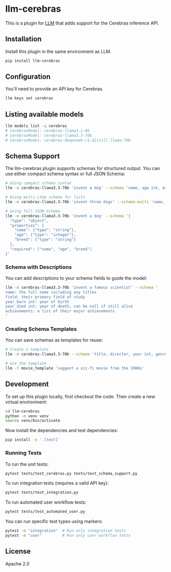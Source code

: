# llm-cerebras

This is a plugin for [LLM](https://llm.datasette.io/) that adds support for the Cerebras inference API.

## Installation

Install this plugin in the same environment as LLM.

```bash
pip install llm-cerebras
```

## Configuration

You'll need to provide an API key for Cerebras.

```bash
llm keys set cerebras
```

## Listing available models

```bash
llm models list -q cerebras
# CerebrasModel: cerebras-llama3.1-8b
# CerebrasModel: cerebras-llama3.3-70b
# CerebrasModel: cerebras-deepseek-r1-distill-llama-70b
```

## Schema Support

The llm-cerebras plugin supports schemas for structured output. You can use either compact schema syntax or full JSON Schema:

```bash
# Using compact schema syntax
llm -m cerebras-llama3.3-70b 'invent a dog' --schema 'name, age int, breed'

# Using multi-item schema for lists
llm -m cerebras-llama3.3-70b 'invent three dogs' --schema-multi 'name, age int, breed'

# Using full JSON Schema 
llm -m cerebras-llama3.3-70b 'invent a dog' --schema '{
  "type": "object",
  "properties": {
    "name": {"type": "string"},
    "age": {"type": "integer"},
    "breed": {"type": "string"}
  },
  "required": ["name", "age", "breed"]
}'
```

### Schema with Descriptions

You can add descriptions to your schema fields to guide the model:

```bash
llm -m cerebras-llama3.3-70b 'invent a famous scientist' --schema '
name: the full name including any titles
field: their primary field of study
year_born int: year of birth
year_died int: year of death, can be null if still alive
achievements: a list of their major achievements
'
```

### Creating Schema Templates

You can save schemas as templates for reuse:

```bash
# Create a template
llm -m cerebras-llama3.3-70b --schema 'title, director, year int, genre' --save movie_template

# Use the template
llm -t movie_template 'suggest a sci-fi movie from the 1980s'
```

## Development

To set up this plugin locally, first checkout the code. Then create a new virtual environment:

```bash
cd llm-cerebras
python -m venv venv
source venv/bin/activate
```

Now install the dependencies and test dependencies:

```bash
pip install -e '.[test]'
```

### Running Tests

To run the unit tests:

```bash
pytest tests/test_cerebras.py tests/test_schema_support.py
```

To run integration tests (requires a valid API key):

```bash
pytest tests/test_integration.py
```

To run automated user workflow tests:

```bash
pytest tests/test_automated_user.py
```

You can run specific test types using markers:

```bash
pytest -m "integration"  # Run only integration tests
pytest -m "user"         # Run only user workflow tests
```

## License

Apache 2.0
